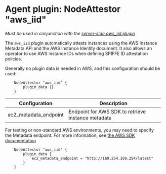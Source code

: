 # Agent plugin: NodeAttestor "aws_iid"

*Must be used in conjunction with the [server-side aws_iid plugin](plugin_server_nodeattestor_aws_iid.md)*

The `aws_iid` plugin automatically attests instances using the AWS Instance
Metadata API and the AWS Instance Identity document. It also allows an operator
to use AWS Instance IDs when defining SPIFFE ID attestation policies.

Generally no plugin data is needed in AWS, and this configuration should be used:

```hcl
    NodeAttestor "aws_iid" {
        plugin_data {}
    }
```

| Configuration         | Description                                        |
|-----------------------|----------------------------------------------------|
| ec2_metadata_endpoint | Endpoint for AWS SDK to retrieve instance metadata |

For testing or non-standard AWS environments, you may need to specify the
Metadata endpoint.  For more information, see [the AWS SDK documentation](https://docs.aws.amazon.com/sdk-for-go/api/aws/ec2metadata/)

```hcl
    NodeAttestor "aws_iid" {
        plugin_data {
            ec2_metadata_endpoint = "http://169.254.169.254/latest"
        }
    }
```
